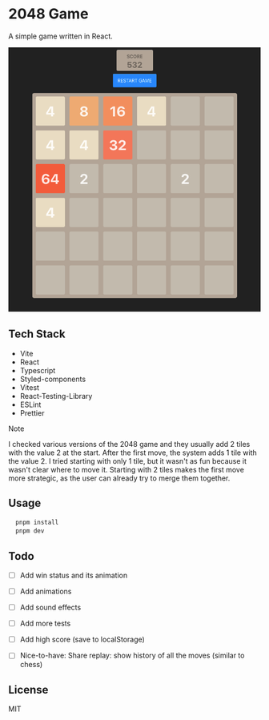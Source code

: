 # 2048 Game

A simple game written in React.

![2048 Game](.docs/2048.png)


## Tech Stack

- Vite
- React
- Typescript
- Styled-components
- Vitest
- React-Testing-Library
- ESLint
- Prettier

> [!NOTE]
> I checked various versions of the 2048 game and they usually add 2 tiles with the value 2 at the start. After the first move, the system adds 1 tile with the value 2. I tried starting with only 1 tile, but it wasn't as fun because it wasn't clear where to move it. Starting with 2 tiles makes the first move more strategic, as the user can already try to merge them together.

## Usage

```bash
  pnpm install
  pnpm dev
```

## Todo

- [ ] Add win status and its animation
- [ ] Add animations
- [ ] Add sound effects
- [ ] Add more tests
- [ ] Add high score (save to localStorage)
- [ ] Nice-to-have: Share replay: show history of all the moves (similar to chess)


## License

MIT
